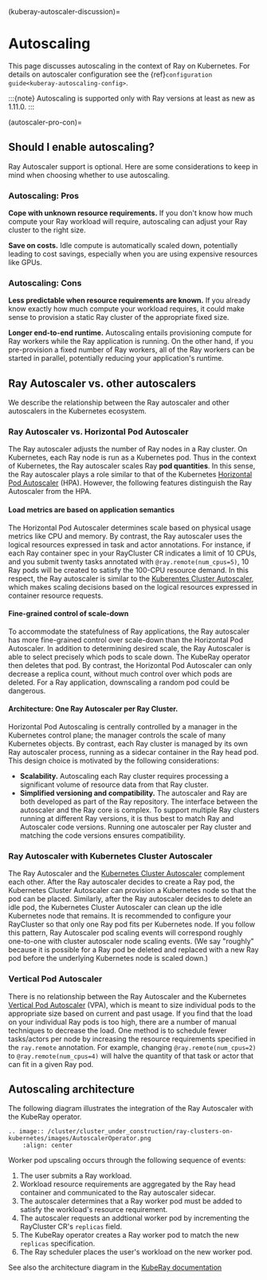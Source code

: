 (kuberay-autoscaler-discussion)=
# Autoscaling
This page discusses autoscaling in the context of Ray on Kubernetes.
For details on autoscaler configuration see the {ref}`configuration guide<kuberay-autoscaling-config>`.

:::{note}
Autoscaling is supported only with Ray versions at least
as new  as 1.11.0.
:::

(autoscaler-pro-con)=
## Should I enable autoscaling?
Ray Autoscaler support is optional.
Here are some considerations to keep in mind when choosing whether to use autoscaling.

### Autoscaling: Pros
**Cope with unknown resource requirements.** If you don't know how much compute your Ray
workload will require, autoscaling can adjust your Ray cluster to the right size.

**Save on costs.** Idle compute is automatically scaled down, potentially leading to cost savings,
especially when you are using expensive resources like GPUs.

### Autoscaling: Cons
**Less predictable when resource requirements are known.** If you already know exactly
how much compute your workload requires, it could make sense to provision a static Ray cluster
of the appropriate fixed size.

**Longer end-to-end runtime.** Autoscaling entails provisioning compute for Ray workers
while the Ray application is running. On the other hand, if you pre-provision a fixed
number of Ray workers, all of the Ray workers can be started in parallel, potentially reducing your application's
runtime.

## Ray Autoscaler vs. other autoscalers
We describe the relationship between the Ray autoscaler and other autoscalers in the Kubernetes
ecosystem.

### Ray Autoscaler vs. Horizontal Pod Autoscaler
The Ray autoscaler adjusts the number of Ray nodes in a Ray cluster.
On Kubernetes, each Ray node is run as a Kubernetes pod. Thus in the context of Kubernetes,
the Ray autoscaler scales Ray **pod quantities**. In this sense, the Ray autoscaler
plays a role similar to that of the Kubernetes
[Horizontal Pod Autoscaler](https://kubernetes.io/docs/tasks/run-application/horizontal-pod-autoscale/) (HPA).
However, the following features distinguish the Ray Autoscaler from the HPA.
#### Load metrics are based on application semantics
The Horizontal Pod Autoscaler determines scale based on physical usage metrics like CPU
and memory. By contrast, the Ray autoscaler uses the logical resources expressed in
task and actor annotations. For instance, if each Ray container spec in your RayCluster CR indicates
a limit of 10 CPUs, and you submit twenty tasks annotated with `@ray.remote(num_cpus=5)`,
10 Ray pods will be created to satisfy the 100-CPU resource demand.
In this respect, the Ray autoscaler is similar to the
[Kuberentes Cluster Autoscaler](https://github.com/kubernetes/autoscaler/tree/master/cluster-autoscaler),
which makes scaling decisions based on the logical resources expressed in container
resource requests.
#### Fine-grained control of scale-down
To accommodate the statefulness of Ray applications, the Ray autoscaler has more
fine-grained control over scale-down than the Horizontal Pod Autoscaler. In addition to
determining desired scale, the Ray Autoscaler is able to select precisely which pods
to scale down. The KubeRay operator then deletes that pod.
By contrast, the Horizontal Pod Autoscaler can only decrease a replica count, without much
control over which pods are deleted. For a Ray application, downscaling a random
pod could be dangerous.
#### Architecture: One Ray Autoscaler per Ray Cluster.
Horizontal Pod Autoscaling is centrally controlled by a manager in the Kubernetes control plane;
the manager controls the scale of many Kubernetes objects.
By contrast, each Ray cluster is managed by its own Ray autoscaler process,
running as a sidecar container in the Ray head pod. This design choice is motivated
by the following considerations:
- **Scalability.** Autoscaling each Ray cluster requires processing a significant volume of resource
  data from that Ray cluster.
- **Simplified versioning and compatibility.** The autoscaler and Ray are both developed
  as part of the Ray repository. The interface between the autoscaler and the Ray core is complex.
  To support multiple Ray clusters running at different Ray versions, it is thus best to match
  Ray and Autoscaler code versions. Running one autoscaler per Ray cluster and matching the code versions
  ensures compatibility.

### Ray Autoscaler with Kubernetes Cluster Autoscaler
The Ray Autoscaler and the
[Kubernetes Cluster Autoscaler](https://github.com/kubernetes/autoscaler/tree/master/cluster-autoscaler)
complement each other.
After the Ray autoscaler decides to create a Ray pod, the Kubernetes Cluster Autoscaler
can provision a Kubernetes node so that the pod can be placed.
Similarly, after the Ray autoscaler decides to delete an idle pod, the Kubernetes
Cluster Autoscaler can clean up the idle Kubernetes node that remains.
It is recommended to configure your RayCluster so that only one Ray pod fits per Kubernetes node.
If you follow this pattern, Ray Autoscaler pod scaling events will correspond roughly one-to-one with cluster autoscaler
node scaling events. (We say "roughly" because it is possible for a Ray pod be deleted and replaced
with a new Ray pod before the underlying Kubernetes node is scaled down.)


### Vertical Pod Autoscaler
There is no relationship between the Ray Autoscaler and the Kubernetes
[Vertical Pod Autoscaler](https://github.com/kubernetes/autoscaler/tree/master/vertical-pod-autoscaler) (VPA),
which is meant to size individual pods to the appropriate size based on current and past usage.
If you find that the load on your individual Ray pods is too high, there are a number
of manual techniques to decrease the load.
One method is to schedule fewer tasks/actors per node by increasing the resource
requirements specified in the `ray.remote` annotation.
For example, changing `@ray.remote(num_cpus=2)` to `@ray.remote(num_cpus=4)`
will halve the quantity of that task or actor that can fit in a given Ray pod.

## Autoscaling architecture
The following diagram illustrates the integration of the Ray Autoscaler
with the KubeRay operator.
```{eval-rst}
.. image:: /cluster/cluster_under_construction/ray-clusters-on-kubernetes/images/AutoscalerOperator.png
    :align: center
```

Worker pod upscaling occurs through the following sequence of events:
1. The user submits a Ray workload.
2. Workload resource requirements are aggregated by the Ray head container
   and communicated to the Ray autoscaler sidecar.
3. The autoscaler determines that a Ray worker pod must be added to satisfy the workload's resource requirement.
4. The autoscaler requests an addtional worker pod by incrementing the RayCluster CR's `replicas` field.
5. The KubeRay operator creates a Ray worker pod to match the new `replicas` specification.
6. The Ray scheduler places the user's workload on the new worker pod.

See also the architecture diagram in the [KubeRay documentation](https://ray-project.github.io/kuberay/components/operator/)
